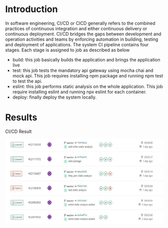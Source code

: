 # Introduction
In software engineering, CI/CD or CICD generally refers to the combined practices of continuous integration and either continuous delivery or continuous deployment. CI/CD bridges 
the gaps between development and operation activities and teams by enforcing automation in building, testing and deployment of applications. The system CI pipeline contains four stages. Each stage is assigned to job as described as below 
- build: this job basically builds the application and brings the application live
- test: this job tests the mandatory api gateway using mocha chai and mock api. This job requires installing npm package and running npm test to test the api.
- eslint: this job performs static analysis on the whole application. This job require installing eslint and running npx eslint for each container.
- deploy: finally deploy the system locally.

# Results
CI/CD Result

![CICD Diagram](CICD.PNG "CICD Diagram")
